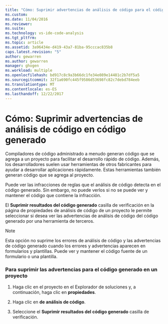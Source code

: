 ```yaml
---
title: "Cómo: Suprimir advertencias de análisis de código para el código generado | Documentos de Microsoft"
ms.custom: 
ms.date: 11/04/2016
ms.reviewer: 
ms.suite: 
ms.technology: vs-ide-code-analysis
ms.tgt_pltfrm: 
ms.topic: article
ms.assetid: 3a96434e-d419-43a7-81ba-95cccac835b8
caps.latest.revision: "5"
author: gewarren
ms.author: gewarren
manager: ghogen
ms.workload: multiple
ms.openlocfilehash: bd917c8c9a3b66dc1fe34e089e14481c2b7df5a5
ms.sourcegitcommit: 32f1a690fc445f9586d53698fc82c7debd784eeb
ms.translationtype: MT
ms.contentlocale: es-ES
ms.lasthandoff: 12/22/2017
---
```

# <a name="how-to-suppress-code-analysis-warnings-for-generated-code"></a>Cómo: Suprimir advertencias de análisis de código en código generado
Compiladores de código administrado a menudo generan código que se agrega a un proyecto para facilitar el desarrollo rápido de código. Además, los desarrolladores suelen usar herramientas de otros fabricantes para ayudar a desarrollar aplicaciones rápidamente. Estas herramientas también generan código que se agrega al proyecto.  
  
 Puede ver las infracciones de reglas que el análisis de código detecta en el código generado. Sin embargo, no puede verlos si no se puede ver y mantener el código que contiene la infracción.  
  
 El **Suprimir resultados del código generado** casilla de verificación en la página de propiedades de análisis de código de un proyecto le permite seleccionar si desea ver las advertencias de análisis de código del código generado por una herramienta de terceros.  
  
> [!NOTE]
>  Esta opción no suprime los errores de análisis de código y las advertencias de código generado cuando los errores y advertencias aparecen en formularios y plantillas. Puede ver y mantener el código fuente de un formulario o una plantilla.  
  
### <a name="to-suppress-warnings-for-generated-code-in-a-project"></a>Para suprimir las advertencias para el código generado en un proyecto  
  
1.  Haga clic en el proyecto en el Explorador de soluciones y, a continuación, haga clic en **propiedades**.  
  
2.  Haga clic en **de análisis de código**.  
  
3.  Seleccione el **Suprimir resultados del código generado** casilla de verificación.